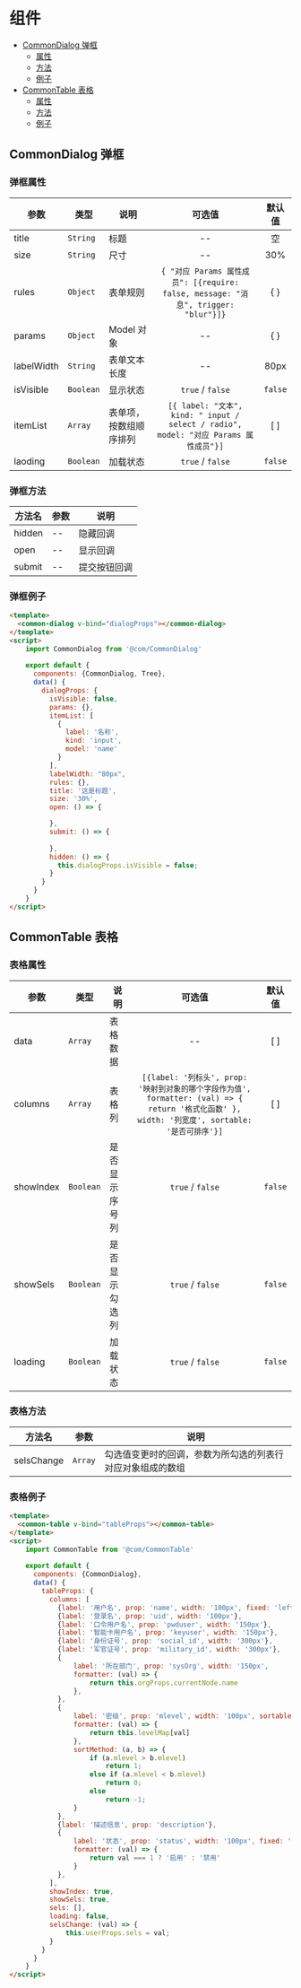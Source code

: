 # 组件
+ [CommonDialog 弹框](#commondialog-弹框)
  + [属性](#弹框属性)
  + [方法](#弹框方法)
  + [例子](#弹框例子)
+ [CommonTable 表格](#commontable-表格)
  + [属性](#表格属性)
  + [方法](#表格方法)
  + [例子](#表格例子)

## CommonDialog 弹框

### 弹框属性
|参数|类型|说明|可选值|默认值|
|-|-|-|:-:|:-:|
|title|`String`|标题| -- |空| 
|size |`String`|尺寸| -- |30%|
|rules|`Object`|表单规则|```{ "对应 Params 属性成员": [{require: false, message: "消息", trigger: "blur"}]}```|{ }|
|params|`Object`|Model 对象| -- | { } |
|labelWidth|`String`|表单文本长度| -- | 80px |
|isVisible|`Boolean`|显示状态|`true` / `false`| `false` |
|itemList|`Array`|表单项，按数组顺序排列| ```[{ label: "文本", kind: " input / select / radio", model: "对应 Params 属性成员"}]```| [  ] |
|laoding|`Boolean`|加载状态| `true` / `false` | `false` |

### 弹框方法
|方法名|参数|说明|
|-|-|-|
|hidden| -- |隐藏回调|
|open| -- |显示回调|
|submit| -- |提交按钮回调|


### 弹框例子
```html
<template>
  <common-dialog v-bind="dialogProps"></common-dialog>
</template>
<script>
    import CommonDialog from '@com/CommonDialog'
    
    export default {
      components: {CommonDialog, Tree},
      data() {
        dialogProps: {
          isVisible: false,
          params: {},
          itemList: [
            {
              label: '名称',
              kind: 'input',
              model: 'name'
            }
          ],
          labelWidth: "80px",
          rules: {},
          title: '这是标题',
          size: '30%',
          open: () => {

          },
          submit: () => {
            
          },
          hidden: () => {
            this.dialogProps.isVisible = false;
          }
        }
      }
    }
</script>
```

## CommonTable 表格
### 表格属性
|参数|类型|说明|可选值|默认值|
|-|-|-|:-:|:-:|
|data|`Array`|表格数据| -- | [ ] |
|columns|`Array`|表格列|`[{label: '列标头', prop: '映射到对象的哪个字段作为值', formatter: (val) => { return '格式化函数' }, width: '列宽度', sortable: '是否可排序'}]`| [ ] |
|showIndex|`Boolean`|是否显示序号列| `true` / `false` | `false`|
|showSels|`Boolean` | 是否显示勾选列 | `true` / `false` | `false`|
|loading|`Boolean`|加载状态| `true` / `false` | `false` |

### 表格方法
|方法名|参数|说明|
|-|-|-|
|selsChange|`Array`|勾选值变更时的回调，参数为所勾选的列表行对应对象组成的数组|

### 表格例子
```html
<template>
  <common-table v-bind="tableProps"></common-table>
</template>
<script>
    import CommonTable from '@com/CommonTable'
    
    export default {
      components: {CommonDialog},
      data() {
        tableProps: {
          columns: [
            {label: '用户名', prop: 'name', width: '100px', fixed: 'left'},
            {label: '登录名', prop: 'uid', width: '100px'},
            {label: '口令用户名', prop: 'pwduser', width: '150px'},
            {label: '智能卡用户名', prop: 'keyuser', width: '150px'},
            {label: '身份证号', prop: 'social_id', width: '300px'},
            {label: '军官证号', prop: 'military_id', width: '300px'},
            {
                label: '所在部门', prop: 'sysOrg', width: '150px',
                formatter: (val) => {
                    return this.orgProps.currentNode.name
                },
            },
            {
                label: '密级', prop: 'mlevel', width: '100px', sortable: true,
                formatter: (val) => {
                    return this.levelMap[val]
                },
                sortMethod: (a, b) => {
                    if (a.mlevel > b.mlevel)
                        return 1;
                    else if (a.mlevel < b.mlevel)
                        return 0;
                    else
                        return -1;
                }
            },
            {label: '描述信息', prop: 'description'},
            {
                label: '状态', prop: 'status', width: '100px', fixed: 'right',
                formatter: (val) => {
                    return val === 1 ? '启用' : '禁用'
                }
            },
          ],
          showIndex: true,
          showSels: true,
          sels: [],
          loading: false,
          selsChange: (val) => {
              this.userProps.sels = val;
          }
        }
      }
    }
</script>
```

